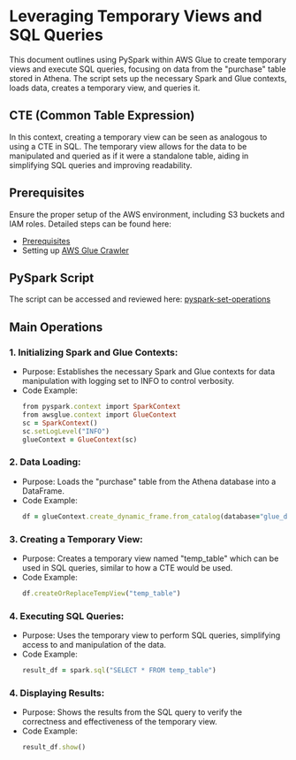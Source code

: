 # Leveraging Temporary Views and SQL Queries
This document outlines using PySpark within AWS Glue to create temporary views and execute SQL queries, focusing on data from the "purchase" table stored in Athena. 
The script sets up the necessary Spark and Glue contexts, loads data, creates a temporary view, and queries it.

## CTE (Common Table Expression)
In this context, creating a temporary view can be seen as analogous to using a CTE in SQL. The temporary view allows for the data to be manipulated and queried as if 
it were a standalone table, aiding in simplifying SQL queries and improving readability.

## Prerequisites

Ensure the proper setup of the AWS environment, including S3 buckets and IAM roles. Detailed steps can be found here:

* [Prerequisites](/prerequisites.md)
* Setting up [AWS Glue Crawler](/aws-glue-crawler.md)

##  PySpark Script 
The script can be accessed and reviewed here:
[pyspark-set-operations](../glue-code/ti-pyspark-cte.py)

## Main Operations

### 1. Initializing Spark and Glue Contexts:
* Purpose: Establishes the necessary Spark and Glue contexts for data manipulation with logging set to INFO to control verbosity.
* Code Example:
  ```ruby
  from pyspark.context import SparkContext
  from awsglue.context import GlueContext
  sc = SparkContext()
  sc.setLogLevel("INFO")
  glueContext = GlueContext(sc)
  ```
### 2. Data Loading:
* Purpose: Loads the "purchase" table from the Athena database into a DataFrame.
* Code Example:
  ```ruby
  df = glueContext.create_dynamic_frame.from_catalog(database="glue_db", table_name="purchase").toDF()

  ```
### 3. Creating a Temporary View:
* Purpose: Creates a temporary view named "temp_table" which can be used in SQL queries, similar to how a CTE would be used.
* Code Example:
  ```ruby
  df.createOrReplaceTempView("temp_table")
  ```

### 4. Executing SQL Queries:
* Purpose: Uses the temporary view to perform SQL queries, simplifying access to and manipulation of the data.
* Code Example:
  ```ruby
  result_df = spark.sql("SELECT * FROM temp_table")
  ```

### 4. Displaying Results:
* Purpose: Shows the results from the SQL query to verify the correctness and effectiveness of the temporary view.
* Code Example:
  ```ruby
  result_df.show()
  ```

